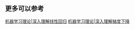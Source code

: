 ## 更多可以参考
[机器学习理论|深入理解线性回归](https://zhuanlan.zhihu.com/p/705496234?)
[机器学习理论|深入理解梯度下降](https://zhuanlan.zhihu.com/p/705879566?)
